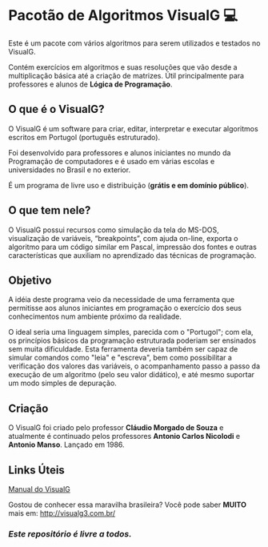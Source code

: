 # Pacotão de Algoritmos VisualG 💻
Este é um pacote com vários algoritmos para serem utilizados e testados no VisualG.

Contém exercícios em algoritmos e suas resoluções que vão desde a multiplicação básica até a criação de matrizes. Útil principalmente para professores e alunos de __Lógica de Programação__.


## O que é o VisualG?
O VisualG é um software para criar, editar, interpretar e executar algoritmos escritos em Portugol (português estruturado).

Foi desenvolvido para professores e alunos iniciantes no mundo da Programação de computadores e é usado em várias escolas e universidades no Brasil e no exterior.

É um programa de livre uso e distribuição (__grátis e em domínio público__).

## O que tem nele?
O VisualG possui recursos como simulação da tela do MS-DOS, visualização de variáveis, “breakpoints”, com ajuda on-line, exporta o algoritmo para um código similar em Pascal, impressão dos fontes e outras características que auxiliam no aprendizado das técnicas de programação.

## Objetivo
A idéia deste programa veio da necessidade de uma ferramenta que permitisse aos alunos iniciantes em programação o exercício dos seus conhecimentos num ambiente próximo da realidade.

O ideal seria uma linguagem simples, parecida com o "Portugol"; com ela, os princípios básicos da programação estruturada poderiam ser ensinados sem muita dificuldade. Esta ferramenta deveria também ser capaz de simular comandos como "leia" e "escreva", bem como possibilitar a verificação dos valores das variáveis, o acompanhamento passo a passo da execução de um algoritmo (pelo seu valor didático), e até mesmo suportar um modo simples de depuração.

## Criação
O VisualG foi criado pelo professor __Cláudio Morgado de Souza__ e atualmente é continuado pelos professores __Antonio Carlos Nicolodi__ e __Antonio Manso__. Lançado em 1986.

## Links Úteis
[Manual do VisualG](http://www.inf.ufsc.br/~bosco.sobral/ensino/ine5201/Visualg2_manual.pdf)

Gostou de conhecer essa maravilha brasileira? Você pode saber __MUITO__ mais em: http://visualg3.com.br/


### ___Este repositório é livre a todos.___

